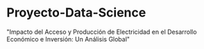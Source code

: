 # Proyecto-Data-Science
"Impacto del Acceso y Producción de Electricidad en el Desarrollo Económico e Inversión: Un Análisis Global"
